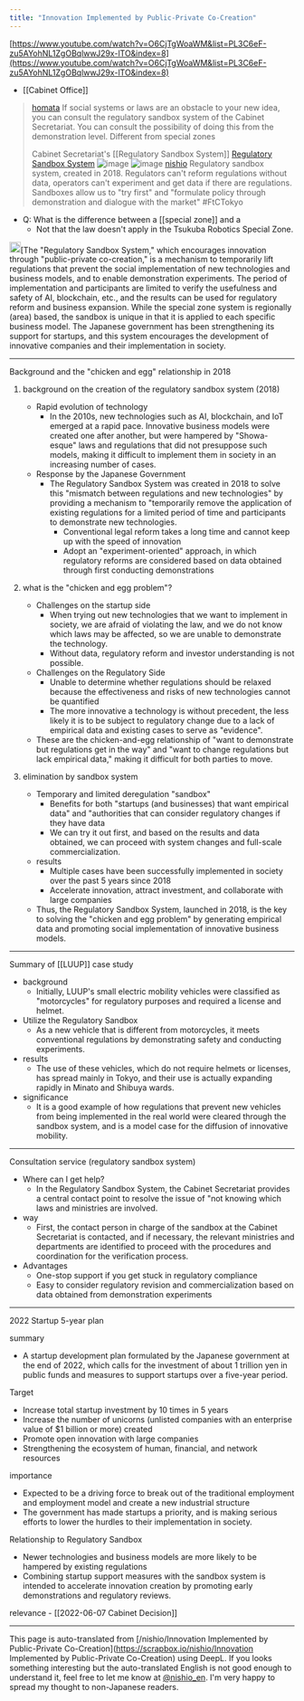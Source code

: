 ```yaml
---
title: "Innovation Implemented by Public-Private Co-Creation"
---
```



[https://www.youtube.com/watch?v=O6CjTgWoaWM&list=PL3C6eF-zu5AYohNL1ZgOBqlwwJ29x-lTO&index=8](https://www.youtube.com/watch?v=O6CjTgWoaWM&list=PL3C6eF-zu5AYohNL1ZgOBqlwwJ29x-lTO&index=8)
- [[Cabinet Office]]

> [homata](https://x.com/homata/status/1815950000805093405) If social systems or laws are an obstacle to your new idea, you can consult the regulatory sandbox system of the Cabinet Secretariat. You can consult the possibility of doing this from the demonstration level.
>  Different from special zones
>
>  Cabinet Secretariat's [[Regulatory Sandbox System]] [Regulatory Sandbox System](https://www.cas.go.jp/jp/seisaku/s-portal/regulatorysandbox.html)
>  ![image](https://pbs.twimg.com/media/GTOMyTta4AAg-Ss?format=jpg&name=900x900#.png) ![image](https://pbs.twimg.com/media/GTOMzphbgAAMccT?format=jpg&name=900x900#.png)
> [nishio](https://x.com/nishio/status/1815946744548790618) Regulatory sandbox system, created in 2018. Regulators can't reform regulations without data, operators can't experiment and get data if there are regulations. Sandboxes allow us to "try first" and "formulate policy through demonstration and dialogue with the market" #FtCTokyo
- Q: What is the difference between a [[special zone]] and a
    - Not that the law doesn't apply in the Tsukuba Robotics Special Zone.


<img src='https://scrapbox.io/api/pages/nishio-en/o1 Pro/icon' alt='o1 Pro.icon' height="19.5"/>[The "Regulatory Sandbox System," which encourages innovation through "public-private co-creation," is a mechanism to temporarily lift regulations that prevent the social implementation of new technologies and business models, and to enable demonstration experiments. The period of implementation and participants are limited to verify the usefulness and safety of AI, blockchain, etc., and the results can be used for regulatory reform and business expansion. While the special zone system is regionally (area) based, the sandbox is unique in that it is applied to each specific business model. The Japanese government has been strengthening its support for startups, and this system encourages the development of innovative companies and their implementation in society.

---

Background and the "chicken and egg" relationship in 2018
1. background on the creation of the regulatory sandbox system (2018)
    - Rapid evolution of technology
        - In the 2010s, new technologies such as AI, blockchain, and IoT emerged at a rapid pace. Innovative business models were created one after another, but were hampered by "Showa-esque" laws and regulations that did not presuppose such models, making it difficult to implement them in society in an increasing number of cases.
    - Response by the Japanese Government
        - The Regulatory Sandbox System was created in 2018 to solve this "mismatch between regulations and new technologies" by providing a mechanism to "temporarily remove the application of existing regulations for a limited period of time and participants to demonstrate new technologies.
            - Conventional legal reform takes a long time and cannot keep up with the speed of innovation
            - Adopt an "experiment-oriented" approach, in which regulatory reforms are considered based on data obtained through first conducting demonstrations

2. what is the "chicken and egg problem"?
    - Challenges on the startup side
        - When trying out new technologies that we want to implement in society, we are afraid of violating the law, and we do not know which laws may be affected, so we are unable to demonstrate the technology.
        - Without data, regulatory reform and investor understanding is not possible.
    - Challenges on the Regulatory Side
        - Unable to determine whether regulations should be relaxed because the effectiveness and risks of new technologies cannot be quantified
        - The more innovative a technology is without precedent, the less likely it is to be subject to regulatory change due to a lack of empirical data and existing cases to serve as "evidence".
    - These are the chicken-and-egg relationship of "want to demonstrate but regulations get in the way" and "want to change regulations but lack empirical data," making it difficult for both parties to move.

3. elimination by sandbox system
    - Temporary and limited deregulation "sandbox"
        - Benefits for both "startups (and businesses) that want empirical data" and "authorities that can consider regulatory changes if they have data
        - We can try it out first, and based on the results and data obtained, we can proceed with system changes and full-scale commercialization.
    - results
        - Multiple cases have been successfully implemented in society over the past 5 years since 2018
        - Accelerate innovation, attract investment, and collaborate with large companies
    - Thus, the Regulatory Sandbox System, launched in 2018, is the key to solving the "chicken and egg problem" by generating empirical data and promoting social implementation of innovative business models.
---

Summary of [[LUUP]] case study
- background
    - Initially, LUUP's small electric mobility vehicles were classified as "motorcycles" for regulatory purposes and required a license and helmet.
- Utilize the Regulatory Sandbox
    - As a new vehicle that is different from motorcycles, it meets conventional regulations by demonstrating safety and conducting experiments.
- results
    - The use of these vehicles, which do not require helmets or licenses, has spread mainly in Tokyo, and their use is actually expanding rapidly in Minato and Shibuya wards.
- significance
    - It is a good example of how regulations that prevent new vehicles from being implemented in the real world were cleared through the sandbox system, and is a model case for the diffusion of innovative mobility.

---

Consultation service (regulatory sandbox system)
- Where can I get help?
    - In the Regulatory Sandbox System, the Cabinet Secretariat provides a central contact point to resolve the issue of "not knowing which laws and ministries are involved.
- way
    - First, the contact person in charge of the sandbox at the Cabinet Secretariat is contacted, and if necessary, the relevant ministries and departments are identified to proceed with the procedures and coordination for the verification process.
- Advantages
    - One-stop support if you get stuck in regulatory compliance
    - Easy to consider regulatory revision and commercialization based on data obtained from demonstration experiments

---

2022 Startup 5-year plan

summary
- A startup development plan formulated by the Japanese government at the end of 2022, which calls for the investment of about 1 trillion yen in public funds and measures to support startups over a five-year period.

Target
- Increase total startup investment by 10 times in 5 years
- Increase the number of unicorns (unlisted companies with an enterprise value of $1 billion or more) created
- Promote open innovation with large companies
- Strengthening the ecosystem of human, financial, and network resources

importance
- Expected to be a driving force to break out of the traditional employment and employment model and create a new industrial structure
- The government has made startups a priority, and is making serious efforts to lower the hurdles to their implementation in society.

Relationship to Regulatory Sandbox
- Newer technologies and business models are more likely to be hampered by existing regulations
- Combining startup support measures with the sandbox system is intended to accelerate innovation creation by promoting early demonstrations and regulatory reviews.

relevance
    - [[2022-06-07 Cabinet Decision]]

---
This page is auto-translated from [/nishio/Innovation Implemented by Public-Private Co-Creation](https://scrapbox.io/nishio/Innovation Implemented by Public-Private Co-Creation) using DeepL. If you looks something interesting but the auto-translated English is not good enough to understand it, feel free to let me know at [@nishio_en](https://twitter.com/nishio_en). I'm very happy to spread my thought to non-Japanese readers.